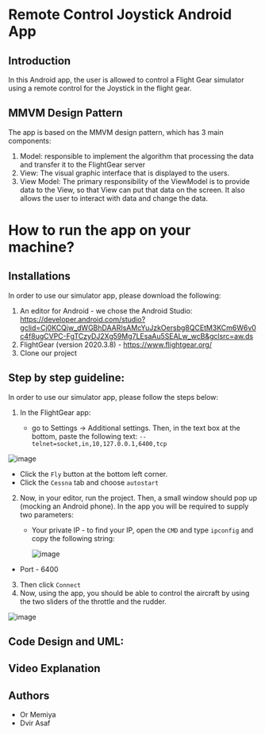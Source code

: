# Remote Control Joystick Android App 
## Introduction
In this Android app, the user is allowed to control a Flight Gear simulator using a remote control for the Joystick in
the flight gear.

## MMVM Design Pattern
The app is based on the MMVM design pattern, which has 3 main components:
1. Model:  responsible to implement the algorithm that processing the data and transfer it to the FlightGear
   server
2. View: The visual graphic interface that is displayed to the users.
3. View Model: The primary responsibility of the ViewModel is to provide data to the View, so that View can put that data on the screen.
   It also allows the user to interact with data and change the data.

# How to run the app on your machine?
## Installations
In order to use our simulator app, please download the following:
1. An editor for Android - we chose the Android Studio: https://developer.android.com/studio?gclid=Cj0KCQjw_dWGBhDAARIsAMcYuJzkOersbg8QCEtM3KCm6W6v0c4f8ugCVPC-FgTCzyDJ2Xg59Mg7LEsaAu5SEALw_wcB&gclsrc=aw.ds
2. FlightGear (version 2020.3.8) - https://www.flightgear.org/
3. Clone our project

## Step by step guideline:
In order to use our simulator app, please follow the steps below:
1. In the FlightGear app:

    * go to Settings -> Additional settings.
      Then, in the text box at the bottom, paste the following text:
      ``--telnet=socket,in,10,127.0.0.1,6400,tcp``

![image](https://user-images.githubusercontent.com/59093573/123442241-5a099c00-d5dd-11eb-9f1e-50394665afc2.png)

* Click the ``Fly`` button at the bottom left corner.
* Click the ``Cessna`` tab and choose ```autostart```


2. Now, in your editor, run the project. Then, a small window should pop up (mocking an Android phone).
   In the app you will be required to supply two parameters:
    * Your private IP - to find your IP, open the  ``CMD`` and type ``ipconfig`` and copy the following string:

      ![image](https://user-images.githubusercontent.com/59093573/123441102-29753280-d5dc-11eb-912a-21f74a167b0d.png)


* Port - 6400
  
3. Then click ``Connect``
4. Now, using the app, you should be able to control the aircraft by using the two sliders of the throttle and
   the rudder.

![image](https://user-images.githubusercontent.com/59093573/123443124-46ab0080-d5de-11eb-98ab-b5040891ad1a.png)



## Code Design and UML:

## Video Explanation

## Authors
* Or Memiya
* Dvir Asaf
